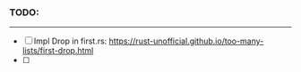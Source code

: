 ### TODO: 
---

- [ ] Impl Drop in first.rs: https://rust-unofficial.github.io/too-many-lists/first-drop.html
- [ ] 